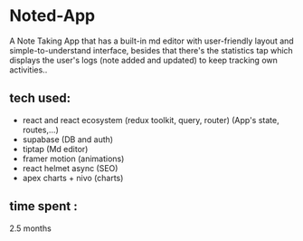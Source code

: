 # Noted-App
A Note Taking App that has a built-in md editor with user-friendly layout and simple-to-understand interface, besides that there's the statistics tap which displays the user's logs (note added and updated) to keep tracking own activities.. 

## tech used:
- react and react ecosystem (redux toolkit, query, router) (App's state, routes,...)
- supabase (DB and auth)
- tiptap (Md editor)
- framer motion (animations)
- react helmet async (SEO)
- apex charts + nivo (charts)

## time spent :
2.5 months
